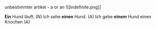 unbestimmter artikel - a or an
![[indefinite.png]]

**Ein** Hund läuft. (N)
Ich sehe **einen** Hund. (A)
Ich gebe **einem** Hund einen Knochen (A)